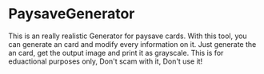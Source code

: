 # PaysaveGenerator
This is an really realistic Generator for paysave cards. With this tool, you can generate an card and modify every information on it. Just generate the an card, get the output image and print it as grayscale. This is for eduactional purposes only, Don't scam with it, Don't use it!
